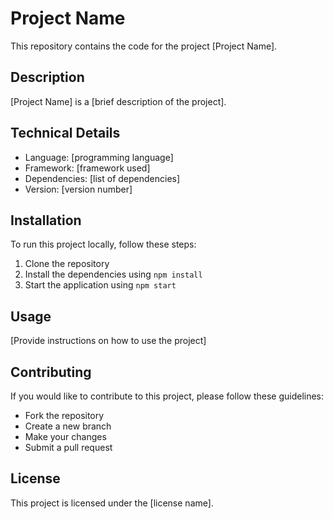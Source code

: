# Project Name

This repository contains the code for the project [Project Name].

## Description

[Project Name] is a [brief description of the project].

## Technical Details

- Language: [programming language]
- Framework: [framework used]
- Dependencies: [list of dependencies]
- Version: [version number]

## Installation

To run this project locally, follow these steps:

1. Clone the repository
2. Install the dependencies using `npm install`
3. Start the application using `npm start`

## Usage

[Provide instructions on how to use the project]

## Contributing

If you would like to contribute to this project, please follow these guidelines:

- Fork the repository
- Create a new branch
- Make your changes
- Submit a pull request

## License

This project is licensed under the [license name].
